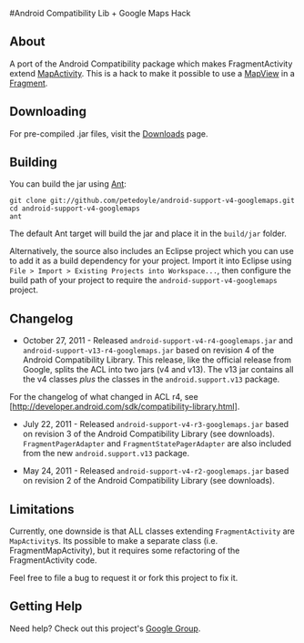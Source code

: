 #Android Compatibility Lib + Google Maps Hack
## About
A port of the Android Compatibility package which makes FragmentActivity extend [MapActivity](http://code.google.com/android/add-ons/google-apis/reference/index.html?com/google/android/maps/MapActivity.html).  This is a hack to make it possible to use a [MapView](http://code.google.com/android/add-ons/google-apis/reference/index.html?com/google/android/maps/MapView.html) in a [Fragment](http://developer.android.com/reference/android/app/Fragment.html).

## Downloading
For pre-compiled .jar files, visit the [Downloads](https://github.com/petedoyle/android-support-v4-googlemaps/downloads) page.

## Building
You can build the jar using [Ant](http://ant.apache.org):

    git clone git://github.com/petedoyle/android-support-v4-googlemaps.git
    cd android-support-v4-googlemaps
    ant

The default Ant target will build the jar and place it in the `build/jar` folder.

Alternatively, the source also includes an Eclipse project which you can use to add it as a build dependency for your project.  Import it into Eclipse using `File > Import > Existing Projects into Workspace...`, then configure the build path of your project to require the `android-support-v4-googlemaps` project.

## Changelog
* October 27, 2011 - Released `android-support-v4-r4-googlemaps.jar` and `android-support-v13-r4-googlemaps.jar` based on revision 4 of the Android Compatibility Library.  This release, like the official release from Google, splits the ACL into two jars (v4 and v13).  The v13 jar contains all the v4 classes _plus_ the classes in the `android.support.v13` package.

For the changelog of what changed in ACL r4, see [http://developer.android.com/sdk/compatibility-library.html].

* July 22, 2011 - Released `android-support-v4-r3-googlemaps.jar` based on revision 3 of the Android Compatibility Library (see downloads).  `FragmentPagerAdapter` and `FragmentStatePagerAdapter` are also included from the new `android.support.v13` package.

* May 24, 2011 - Released `android-support-v4-r2-googlemaps.jar` based on revision 2 of the Android Compatibility Library (see downloads).

## Limitations
Currently, one downside is that ALL classes extending `FragmentActivity` are `MapActivity`s.  Its possible to make a separate class (i.e. FragmentMapActivity), but it requires some refactoring of the FragmentActivity code.

Feel free to file a bug to request it or fork this project to fix it.

## Getting Help
Need help?  Check out this project's [Google Group](http://groups.google.com/group/android-support-v4-googlemaps-support).
